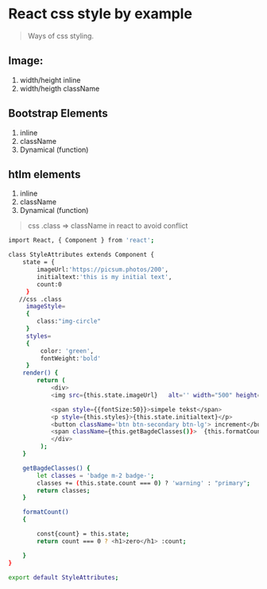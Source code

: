 # React css style by example
> Ways of css styling.
## Image:
1. width/height inline
2. width/heigth className
## Bootstrap Elements
1. inline
2. className
3. Dynamical (function)
## htlm elements
1. inline
2. className
3. Dynamical (function)

>  css .class => className in react to avoid conflict 

```sh
import React, { Component } from 'react';

class StyleAttributes extends Component {
    state = {        
        imageUrl:'https://picsum.photos/200',
        initialtext:'this is my initial text',
        count:0
     }
   //css .class
     imageStyle=
     {
        class:"img-circle"
     }
     styles=
     {
         color: 'green',
         fontWeight:'bold'
     }
    render() { 
        return ( 
            <div>
            <img src={this.state.imageUrl}   alt='' width="500" height="500" rounded /> 

            <span style={{fontSize:50}}>simpele tekst</span>
            <p style={this.styles}>{this.state.initialtext}</p>
            <button className='btn btn-secondary btn-lg'> increment</button>
            <span className={this.getBagdeClasses()}>  {this.formatCount()}</span>
            </div>
         );
    }

    getBagdeClasses() {
        let classes = 'badge m-2 badge-';
        classes += (this.state.count === 0) ? 'warning' : "primary";
        return classes;
    }

    formatCount()
    { 

        const{count} = this.state;
        return count === 0 ? <h1>zero</h1> :count; 

    }
}

export default StyleAttributes;

```



